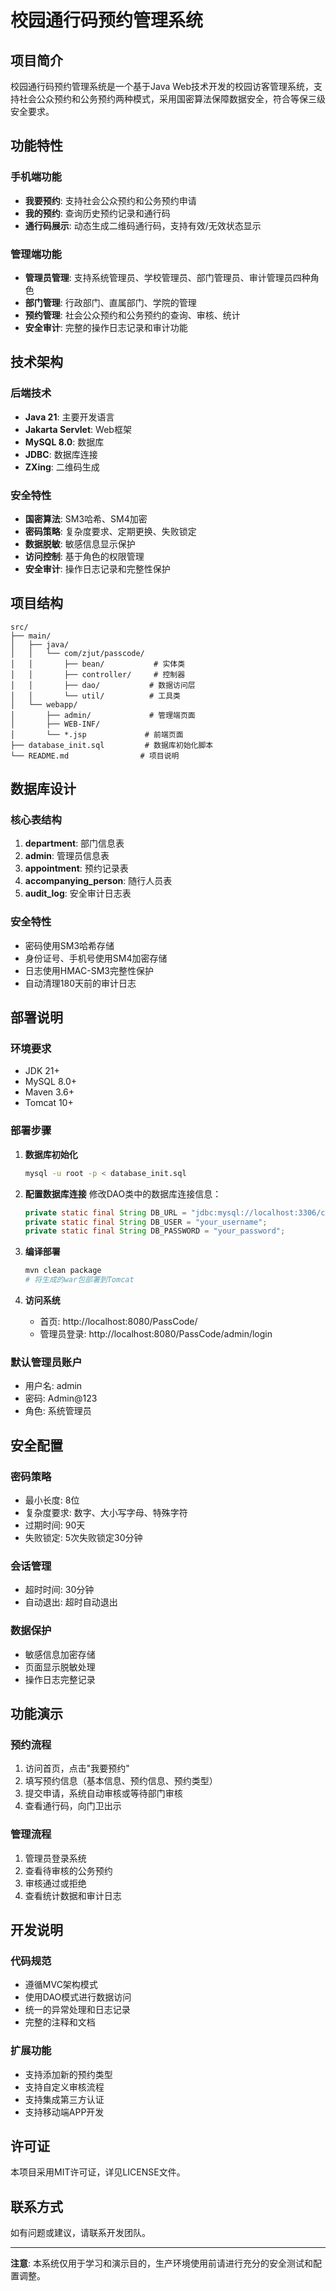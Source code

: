 # 校园通行码预约管理系统

## 项目简介

校园通行码预约管理系统是一个基于Java Web技术开发的校园访客管理系统，支持社会公众预约和公务预约两种模式，采用国密算法保障数据安全，符合等保三级安全要求。

## 功能特性

### 手机端功能
- **我要预约**: 支持社会公众预约和公务预约申请
- **我的预约**: 查询历史预约记录和通行码
- **通行码展示**: 动态生成二维码通行码，支持有效/无效状态显示

### 管理端功能
- **管理员管理**: 支持系统管理员、学校管理员、部门管理员、审计管理员四种角色
- **部门管理**: 行政部门、直属部门、学院的管理
- **预约管理**: 社会公众预约和公务预约的查询、审核、统计
- **安全审计**: 完整的操作日志记录和审计功能

## 技术架构

### 后端技术
- **Java 21**: 主要开发语言
- **Jakarta Servlet**: Web框架
- **MySQL 8.0**: 数据库
- **JDBC**: 数据库连接
- **ZXing**: 二维码生成

### 安全特性
- **国密算法**: SM3哈希、SM4加密
- **密码策略**: 复杂度要求、定期更换、失败锁定
- **数据脱敏**: 敏感信息显示保护
- **访问控制**: 基于角色的权限管理
- **安全审计**: 操作日志记录和完整性保护

## 项目结构

```
src/
├── main/
│   ├── java/
│   │   └── com/zjut/passcode/
│   │       ├── bean/           # 实体类
│   │       ├── controller/     # 控制器
│   │       ├── dao/           # 数据访问层
│   │       └── util/          # 工具类
│   └── webapp/
│       ├── admin/             # 管理端页面
│       ├── WEB-INF/
│       └── *.jsp             # 前端页面
├── database_init.sql         # 数据库初始化脚本
└── README.md                # 项目说明
```

## 数据库设计

### 核心表结构
1. **department**: 部门信息表
2. **admin**: 管理员信息表
3. **appointment**: 预约记录表
4. **accompanying_person**: 随行人员表
5. **audit_log**: 安全审计日志表

### 安全特性
- 密码使用SM3哈希存储
- 身份证号、手机号使用SM4加密存储
- 日志使用HMAC-SM3完整性保护
- 自动清理180天前的审计日志

## 部署说明

### 环境要求
- JDK 21+
- MySQL 8.0+
- Maven 3.6+
- Tomcat 10+

### 部署步骤

1. **数据库初始化**
   ```bash
   mysql -u root -p < database_init.sql
   ```

2. **配置数据库连接**
   修改DAO类中的数据库连接信息：
   ```java
   private static final String DB_URL = "jdbc:mysql://localhost:3306/campus_pass?useSSL=false&serverTimezone=UTC";
   private static final String DB_USER = "your_username";
   private static final String DB_PASSWORD = "your_password";
   ```

3. **编译部署**
   ```bash
   mvn clean package
   # 将生成的war包部署到Tomcat
   ```

4. **访问系统**
   - 首页: http://localhost:8080/PassCode/
   - 管理员登录: http://localhost:8080/PassCode/admin/login

### 默认管理员账户
- 用户名: admin
- 密码: Admin@123
- 角色: 系统管理员

## 安全配置

### 密码策略
- 最小长度: 8位
- 复杂度要求: 数字、大小写字母、特殊字符
- 过期时间: 90天
- 失败锁定: 5次失败锁定30分钟

### 会话管理
- 超时时间: 30分钟
- 自动退出: 超时自动退出

### 数据保护
- 敏感信息加密存储
- 页面显示脱敏处理
- 操作日志完整记录

## 功能演示

### 预约流程
1. 访问首页，点击"我要预约"
2. 填写预约信息（基本信息、预约信息、预约类型）
3. 提交申请，系统自动审核或等待部门审核
4. 查看通行码，向门卫出示

### 管理流程
1. 管理员登录系统
2. 查看待审核的公务预约
3. 审核通过或拒绝
4. 查看统计数据和审计日志

## 开发说明

### 代码规范
- 遵循MVC架构模式
- 使用DAO模式进行数据访问
- 统一的异常处理和日志记录
- 完整的注释和文档

### 扩展功能
- 支持添加新的预约类型
- 支持自定义审核流程
- 支持集成第三方认证
- 支持移动端APP开发

## 许可证

本项目采用MIT许可证，详见LICENSE文件。

## 联系方式

如有问题或建议，请联系开发团队。

---

**注意**: 本系统仅用于学习和演示目的，生产环境使用前请进行充分的安全测试和配置调整。 